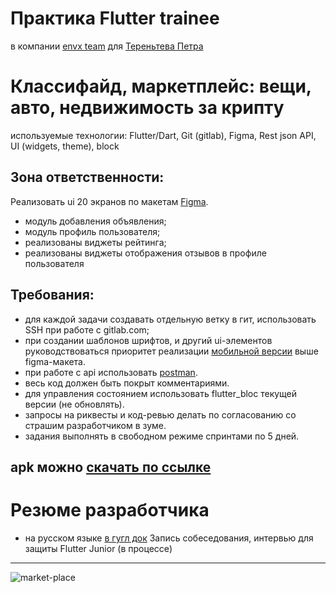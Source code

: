 # Практика Flutter trainee
в компании [envx team](https://git.envx.team/) для [Тереньтева Петра](https://spb.hh.ru/applicant/resumes/view?resume=e6244a57ff097f336e0039ed1f744e4162784f)

# Классифайд, маркетплейс: вещи, авто, недвижимость за крипту
используемые технологии: Flutter/Dart, Git (gitlab), Figma, Rest json API, UI (widgets, theme), block

## Зона ответственности:
Реализовать ui 20 экранов по макетам [Figma](https://www.figma.com/file/0OzUFUBQOK6uJV4DoUs3EQ/market-place).
- модуль добавления объявления;
- модуль профиль пользователя;
- реализованы виджеты рейтинга;
- реализованы виджеты отображения отзывов в профиле пользователя

## Требования:
- для каждой задачи создавать отдельную ветку в гит, использовать SSH при работе с gitlab.com;
- при создании шаблонов шрифтов, и другий ui-элементов руководствоваться приоритет реализации [мобильной версии](https://antares.market/) выше figma-макета.
- при работе с api использовать [postman](https://web.postman.co/).
- весь код должен быть покрыт комментариями.
- для управления состоянием использовать flutter_bloc текущей версии (не обновлять).
- запросы на риквесты и код-ревью делать по согласованию со страшим разработчиком в зуме.
- задания выполнять в свободном режиме спринтами по 5 дней.


## apk можно [скачать по ссылке](https://disk.yandex.ru/d/GHZOe0ZHl-w9Zg)

# Резюме разработчика
- на русском языке [в гугл док](https://docs.google.com/document/d/1CCfJFvgmqnxjfiOAsmCUO2wQwqHyatsAuDBLwni1FnI/edit)
Запись собеседования, интервью для защиты Flutter Junior (в процессе)

---


![market-place](https://user-images.githubusercontent.com/13994582/160102980-6dcb8e41-b117-4fa7-8536-0bfb386d6428.gif)


